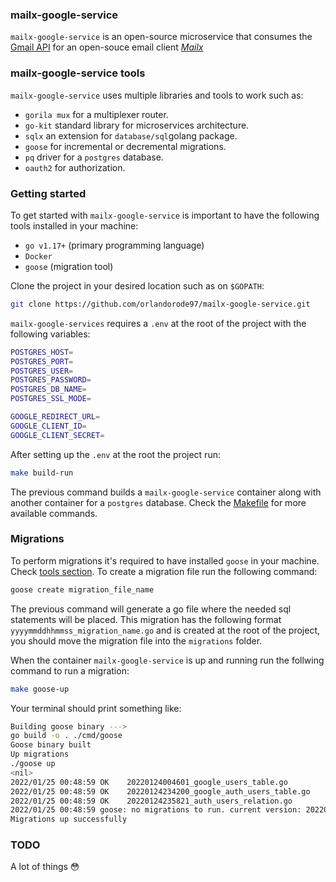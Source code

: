 ### mailx-google-service

`mailx-google-service` is an open-source microservice that consumes the [Gmail API](https://developers.google.com/gmail/api) for an open-souce email client *[Mailx](https://developers.google.com/gmail/api)*

### mailx-google-service tools
`mailx-google-service` uses multiple libraries and tools to work such as:
- `gorila mux` for a multiplexer router.
- `go-kit` standard library for microservices architecture.
- `sqlx` an extension for `database/sql`golang package.
- `goose` for incremental or decremental migrations.
- `pq` driver for a `postgres` database.
- `oauth2` for authorization.

### Getting started

To get started with `mailx-google-service` is important to have the following tools installed in your machine:
- `go v1.17+` (primary programming language)
- `Docker`
- `goose` (migration tool)

Clone the project in your desired location such as on `$GOPATH`:
```sh
git clone https://github.com/orlandorode97/mailx-google-service.git
```

`mailx-google-services` requires a `.env` at the root of the project with the following variables:
```sh
POSTGRES_HOST=
POSTGRES_PORT=
POSTGRES_USER=
POSTGRES_PASSWORD=
POSTGRES_DB_NAME=
POSTGRES_SSL_MODE=

GOOGLE_REDIRECT_URL=
GOOGLE_CLIENT_ID=
GOOGLE_CLIENT_SECRET=
```
After setting up the `.env` at the root the project run:
```sh
make build-run
```
The previous command builds a `mailx-google-service` container along with another container for a `postgres` database. Check the [Makefile](https://github.com/orlandorode97/mailx-google-service/blob/main/Makefile) for more available commands.

### Migrations
To perform migrations it's required to have installed `goose` in your machine. Check [tools section](#Getting-started).
To create a migration file run the following command:
```sh
goose create migration_file_name
```
The previous command will generate a go file where the needed sql statements will be placed. This migration has the following format `yyyymmddhhmmss_migration_name.go` and is created at the root of the project, you should move the migration file into the `migrations` folder.

When the container `mailx-google-service` is up and running run the follwing command to run a migration:
```sh
make goose-up
```
Your terminal should print something like:
```sh                                              
Building goose binary --->
go build -o . ./cmd/goose
Goose binary built
Up migrations
./goose up
<nil>
2022/01/25 00:48:59 OK    20220124004601_google_users_table.go
2022/01/25 00:48:59 OK    20220124234200_google_auth_users_table.go
2022/01/25 00:48:59 OK    20220124235821_auth_users_relation.go
2022/01/25 00:48:59 goose: no migrations to run. current version: 20220124235821
Migrations up successfully
```

### TODO
A lot of things 😳
